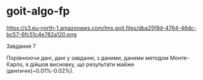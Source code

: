# goit-algo-fp

https://s3.eu-north-1.amazonaws.com/lms.goit.files/dba25f8d-4764-46dc-bc57-6fc51c4e782a120.png

Завдання 7

Порівнюючи дані, дані у завданні, з даними, даними методом Монте-Карло, я дійшов висновку, що результати майже ідентичні(~0.01%-0.02%).
